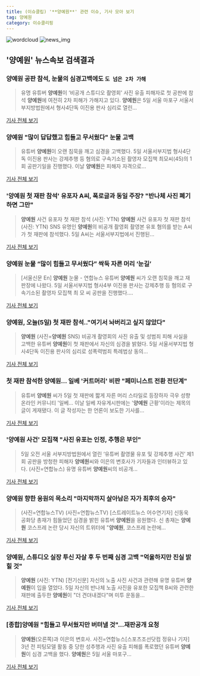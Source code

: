 ```yaml
---
title: (이슈클립) '**양예원**' 관련 이슈, 기사 모아 보기
tag: 양예원
category: 이슈클리핑
---
```

![wordcloud](https://s3.ap-northeast-2.amazonaws.com/lyrics101-wordcloud/2018-09-05-1536135644.png)
![news_img](https://user-images.githubusercontent.com/42597476/44507050-1206f400-a6e4-11e8-8d98-7ffbfebb353f.png)
## **'**양예원**'** 뉴스속보 검색결과
### **양예원** 공판 참석, 눈물의 심경고백에도 `도 넘은 2차 가해`

>유명 유튜버 **양예원**이 ‘비공개 스튜디오 촬영회’ 사진 유출 피해자로 첫 공판에 참석 **양예원**에 여전히 2차 피해가 가해지고 있다. **양예원**은 5일 서울 마포구 서울서부지방법원에서 형사4단독 이진용 판사 심리로 열린...

<a href="http://star.mk.co.kr/new/view.php?mc=ST&year=2018&no=560373" target="_blank">기사 전체 보기</a>

### **양예원** "많이 답답했고 힘들고 무서웠다" 눈물 고백

>유튜버 **양예원**이 오랜 침묵을 깨고 심경을 고백했다. 5일 서울서부지법 형사4단독 이진용 판사는 강제추행 등 혐의로 구속기소된 촬영자 모집책 최모씨(45)의 1회 공판기일을 진행했다. 이날 **양예원**은 피해자 자격으로...

<a href="http://www.sedaily.com/NewsView/1S4IOD6QI7" target="_blank">기사 전체 보기</a>

### '**양예원** 첫 재판 참석' 유포자 A씨, 폭로글과 동일 주장? "반나체 사진 폐기하면 그만"

>**양예원** 사건 유포자 첫 재판 참석 (사진: YTN) **양예원** 사건 유포자 첫 재판 참석 (사진: YTN) SNS 유명인 **양예원**의 비공개 촬영회 촬영본 유포 혐의를 받는 A씨가 첫 재판에 참석했다. 5일 A씨는 서울서부지법에서 진행된...

<a href="http://www.dtnews24.com/news/articleView.html?idxno=524581" target="_blank">기사 전체 보기</a>

### **양예원** 눈물 “많이 힘들고 무서웠다” 싹둑 자른 머리 ‘눈길’

>[서울신문 En] **양예원** 눈물 - 연합뉴스 유튜버 **양예원** 씨가 오랜 침묵을 깨고 재판장에 나왔다. 5일 서울서부지법 형사4부 이진용 판사는 강제추행 등 혐의로 구속기소된 촬영자 모집책 최 모 씨 공판을 진행했다....

<a href="http://www.seoul.co.kr/news/newsView.php?id=20180905500058&wlog_tag3=naver" target="_blank">기사 전체 보기</a>

### **양예원**, 오늘(5일) 첫 재판 참석.."여기서 놔버리고 싶지 않았다"

>**양예원** (사진=**양예원** SNS) 비공개 촬영회의 사진 유출 및 성범죄 피해 사실을 고백한 유튜버 **양예원**이 첫 재판에서 자신의 심경을 밝혔다. 5일 서울서부지법 형사4단독 이진용 판사의 심리로 성폭력범죄 특례법상 동의...

<a href="http://news.hankyung.com/article/201809052853I" target="_blank">기사 전체 보기</a>

### 첫 재판 참석한 **양예원**… 일베 '커트머리' 비판 "페미니스트 전환 전단계"

>유튜버 **양예원** 씨가 5일 첫 재판에 짧게 자른 머리 스타일로 등장하자 극우 성향 온라인 커뮤니티 '일베... 이날 일베 자유게시판에는 '**양예원** 근황'이라는 제목의 글이 게재됐다. 이 글 작성자는 한 언론이 보도한 기사를...

<a href="http://news20.busan.com/controller/newsController.jsp?newsId=20180905000087" target="_blank">기사 전체 보기</a>

### '**양예원** 사건' 모집책 "사진 유포는 인정, 추행은 부인"

>5일 오전 서울 서부지방법원에서 열린 ‘유튜버 촬영물 유포 및 강제추행 사건’ 제1회 공판을 방청한 피해자 **양예원**씨와 이은의 변호사가 기자들과 인터뷰하고 있다. (사진=연합뉴스) 유명 유튜버 **양예원**씨의 비공개...

<a href="http://www.edaily.co.kr/news/newspath.asp?newsid=02637126619337168" target="_blank">기사 전체 보기</a>

### **양예원** 향한 응원의 목소리 "마지막까지 살아남은 자가 최후의 승자"

>(사진=연합뉴스TV) (사진=연합뉴스TV) [스트레이트뉴스 어수연기자] 신동욱 공화당 총재가 힘들었던 심경을 밝힌 유튜버 **양예원**을 응원했다. 신 총재는 **양예원** 코스프레 논란 당시 자신의 트위터에 "**양예원**, 코스프레 논란에...

<a href="http://www.straightnews.co.kr/news/articleView.html?idxno=34855" target="_blank">기사 전체 보기</a>

### **양예원**, 스튜디오 실장 투신 자살 후 두 번째 심경 고백 "억울하지만 진실 밝힐 것"

>**양예원** (사진: YTN) [전기신문] 자신의 노출 사진 사건과 관련해 유명 유튜버 **양예원**이 입을 열었다. 5일 자신의 반나체 노출 사진을 유포한 모집책 B씨와 관련한 재판에 출두한 **양예원**이 "더 견뎌내겠다"며 미투 운동을...

<a href="http://www.electimes.com/article.php?aid=1536129002164279084" target="_blank">기사 전체 보기</a>

### [종합]**양예원** "힘들고 무서웠지만 버텨낼 것"…재판공개 요청

>**양예원**(오른쪽)과 이은의 변호사. 사진=연합뉴스[스포츠조선닷컴 정유나 기자] 3년 전 피팅모델 활동 중 당한 성추행과 사진 유출 피해를 폭로했던 유튜버 **양예원**이 심경 고백을 했다. **양예원**은 5일 서울 마포구...

<a href="http://sports.chosun.com/news/ntype.htm?id=201809060100042520003146&servicedate=20180905" target="_blank">기사 전체 보기</a>


